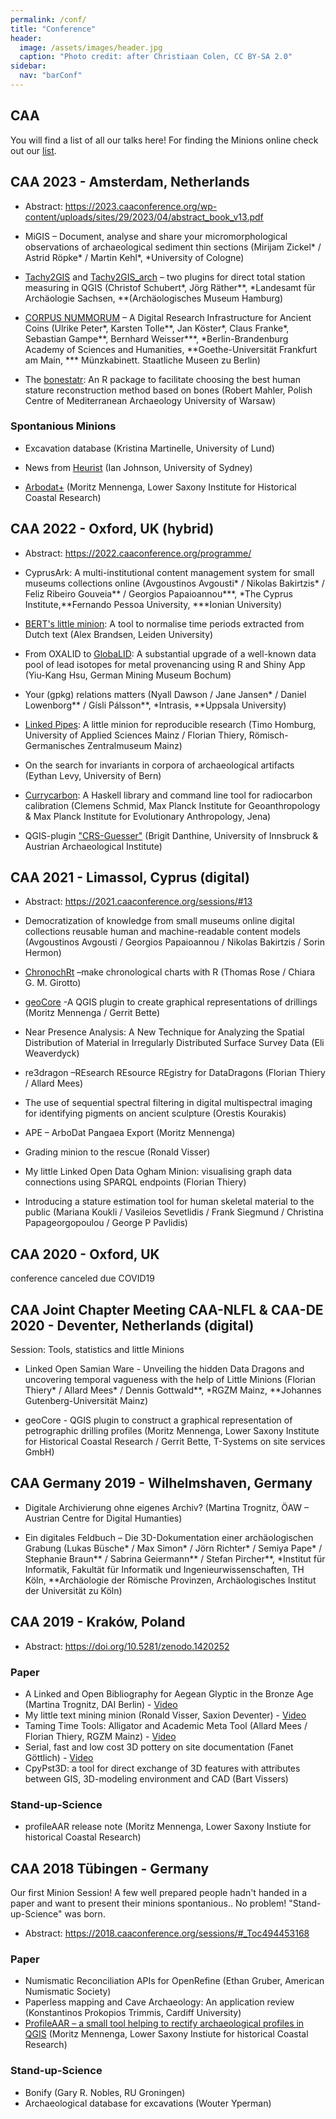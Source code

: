 ```yaml
---
permalink: /conf/
title: "Conference"
header:
  image: /assets/images/header.jpg
  caption: "Photo credit: after Christiaan Colen, CC BY-SA 2.0"
sidebar:
  nav: "barConf"
---
```


## CAA

You will find a list of all our talks here!
For finding the Minions online check out our [list](https://caa-minions.github.io/minions/).

## CAA 2023 - Amsterdam, Netherlands

-	Abstract: <https://2023.caaconference.org/wp-content/uploads/sites/29/2023/04/abstract_book_v13.pdf>

-	MiGIS – Document, analyse and share your micromorphological observations of archaeological sediment thin sections (Mirijam Zickel\* / Astrid Röpke\* / Martin Kehl\*, \*University of Cologne)

-	[Tachy2GIS](https://github.com/chris-jan-trapp/Tachy2GIS) and [Tachy2GIS_arch](https://github.com/Landesamt-fuer-Archaeologie-Sachsen/Tachy2GIS_arch) – two plugins for direct total station measuring in QGIS (Christof Schubert\*, Jörg Räther\*\*, \*Landesamt für Archäologie Sachsen, \*\*(Archäologisches Museum Hamburg)

-	[CORPUS NUMMORUM](https://www.corpus-nummorum.eu/) – A Digital Research Infrastructure for Ancient Coins (Ulrike Peter\*, Karsten Tolle\*\*, Jan Köster\*, Claus Franke\*, Sebastian Gampe\*\*, Bernhard Weisser\*\*\*, \*Berlin-Brandenburg Academy of Sciences and Humanities, \*\*Goethe-Universität Frankfurt am Main, \*\*\* Münzkabinett. Staatliche Museen zu Berlin)

-	The [bonestatr](https://codeberg.org/rmahler/bonestatr): An R package to facilitate choosing the best human stature reconstruction method based on bones (Robert Mahler, Polish Centre of Mediterranean Archaeology  University of Warsaw)

### Spontanious Minions

-	Excavation database (Kristina Martinelle, University of Lund)

-	News from [Heurist](http://heuristnetwork.org/) (Ian Johnson, University of Sydney)

-	[Arbodat+](https://nihk.de/en/research/current-projects/arbodat-ape) (Moritz Mennenga, Lower Saxony Institute for Historical Coastal Research)


## CAA 2022 - Oxford, UK (hybrid)

-   Abstract: <https://2022.caaconference.org/programme/>

-   CyprusArk: A multi-institutional content management system for small museums collections online (Avgoustinos Avgousti\* / Nikolas Bakirtzis\* / Feliz Ribeiro Gouveia\*\* / Georgios Papaioannou\*\*\*, \*The Cyprus Institute,\*\*Fernando Pessoa University, \*\*\*Ionian University)

-   [BERT's little minion](https://github.com/alexbrandsen/timeperiod2daterange): A tool to normalise time periods extracted from Dutch text (Alex Brandsen, Leiden University)

-   From OXALID to [GlobaLID](https://globalid.dmt-lb.de/): A substantial upgrade of a well-known data pool of lead isotopes for metal provenancing using R and Shiny App (Yiu-Kang Hsu, German Mining Museum Bochum)

-   Your (gpkg) relations matters (Nyall Dawson / Jane Jansen\* / Daniel Lowenborg\*\* / Gísli Pálsson\*\*, \*Intrasis, \*\*Uppsala University)

-   [Linked Pipes](https://github.com/Research-Squirrel-Engineers/LinkedPipes): A little minion for reproducible research (Timo Homburg, University of Applied Sciences Mainz / Florian Thiery, Römisch-Germanisches Zentralmuseum Mainz)

-   On the search for invariants in corpora of archaeological artifacts (Eythan Levy, University of Bern)

-   [Currycarbon](https://github.com/nevrome/currycarbon): A Haskell library and command line tool for radiocarbon calibration (Clemens Schmid, Max Planck Institute for Geoanthropology & Max Planck Institute for Evolutionary Anthropology, Jena)

-   QGIS-plugin ["CRS-Guesser"](https://github.com/brigitdanthine/crs-guesser) (Brigit Danthine, University of Innsbruck & Austrian Archaeological Institute)


## CAA 2021 - Limassol, Cyprus (digital)

-   Abstract: <https://2021.caaconference.org/sessions/#13>

-   Democratization of knowledge from small museums online digital collections reusable human and machine-readable content models (Avgoustinos Avgousti / Georgios Papaioannou / Nikolas Bakirtzis / Sorin Hermon)

-   [ChronochRt](https://github.com/Research-Squirrel-Engineers/LinkedPipes) –make chronological charts with R (Thomas Rose / Chiara G. M. Girotto)

-   [geoCore](https://github.com/t-systems-on-site-services-gmbh/geoCore) -A QGIS plugin to create graphical representations of drillings (Moritz Mennenga / Gerrit Bette)

-   Near Presence Analysis: A New Technique for Analyzing the Spatial Distribution of Material in Irregularly Distributed Surface Survey Data (Eli Weaverdyck)

-   re3dragon –REsearch REsource REgistry for DataDragons (Florian Thiery / Allard Mees)

-   The use of sequential spectral filtering in digital multispectral imaging for identifying pigments on ancient sculpture (Orestis Kourakis)

-   APE – ArboDat Pangaea Export (Moritz Mennenga)

-   Grading minion to the rescue (Ronald Visser)

-   My little Linked Open Data Ogham Minion: visualising graph data connections using SPARQL endpoints (Florian Thiery)

-   Introducing a stature estimation tool for human skeletal material to the public (Mariana Koukli / Vasileios Sevetlidis / Frank Siegmund / Christina Papageorgopoulou / George P Pavlidis)



## CAA 2020 - Oxford, UK

conference canceled due COVID19

## CAA Joint Chapter Meeting CAA-NLFL & CAA-DE 2020 - Deventer, Netherlands (digital)

Session: Tools, statistics and little Minions

-   Linked Open Samian Ware - Unveiling the hidden Data Dragons and uncovering temporal vagueness with the help of Little Minions (Florian Thiery\* / Allard Mees\* / Dennis Gottwald\*\*, \*RGZM Mainz, \*\*Johannes Gutenberg-Universität Mainz)

-   geoCore -  QGIS plugin to construct a graphical representation of petrographic drilling profiles (Moritz Mennenga, Lower Saxony Institute for Historical Coastal Research / Gerrit Bette, T-Systems on site services GmbH)

## CAA Germany 2019 - Wilhelmshaven, Germany

-   Digitale Archivierung ohne eigenes Archiv? (Martina Trognitz, ÖAW – Austrian Centre for Digital Humanties)

-   Ein digitales Feldbuch – Die 3D-Dokumentation einer archäologischen Grabung (Lukas Büsche\* / Max Simon\* / Jörn Richter\* / Semiya Pape\* / Stephanie Braun\*\* / Sabrina Geiermann\*\* / Stefan Pircher\*\*, \*Institut für Informatik, Fakultät für Informatik und Ingenieurwissenschaften, TH Köln, \*\*Archäologie der Römische Provinzen, Archäologisches Institut der Universität zu Köln)

## CAA 2019 - Kraków, Poland

-   Abstract: <https://doi.org/10.5281/zenodo.1420252>

### Paper

-   A Linked and Open Bibliography for Aegean Glyptic in the Bronze Age (Martina Trognitz, DAI Berlin) - [Video](https://www.youtube.com/watch?v=ywsRcnlQ198)
-   My little text mining minion (Ronald Visser, Saxion Deventer) - [Video](https://youtu.be/KIyWEFHaG5A)
-   Taming Time Tools: Alligator and Academic Meta Tool (Allard Mees / Florian Thiery, RGZM Mainz) - [Video](https://www.youtube.com/watch?v=X7mwRToJZbA)
-   Serial, fast and low cost 3D pottery on site documentation (Fanet Göttlich) - [Video](https://youtu.be/zhD2bI3K66A)
-   CpyPst3D: a tool for direct exchange of 3D features with attributes between GIS, 3D-modeling environment and CAD (Bart Vissers)

### Stand-up-Science

-   profileAAR release note (Moritz Mennenga, Lower Saxony Instiute for historical Coastal Research)

## CAA 2018 Tübingen - Germany

Our first Minion Session! A few well prepared people hadn't handed in a paper and want to present their minions spontanious.. No problem! "Stand-up-Science" was born.

-   Abstract: <https://2018.caaconference.org/sessions/#_Toc494453168>

### Paper

-   Numismatic Reconciliation APIs for OpenRefine (Ethan Gruber, American Numismatic Society)
-   Paperless mapping and Cave Archaeology: An application review (Konstantinos Prokopios Trimmis, Cardiff University)
-   [ProfileAAR – a small tool helping to rectify archaeological profiles in QGIS](https://youtu.be/SgVIP3lF7m8) (Moritz Mennenga, Lower Saxony Instiute for historical Coastal Research)

### Stand-up-Science

-   Bonify (Gary R. Nobles, RU Groningen)
-   Archaeological database for excavations (Wouter Yperman)
